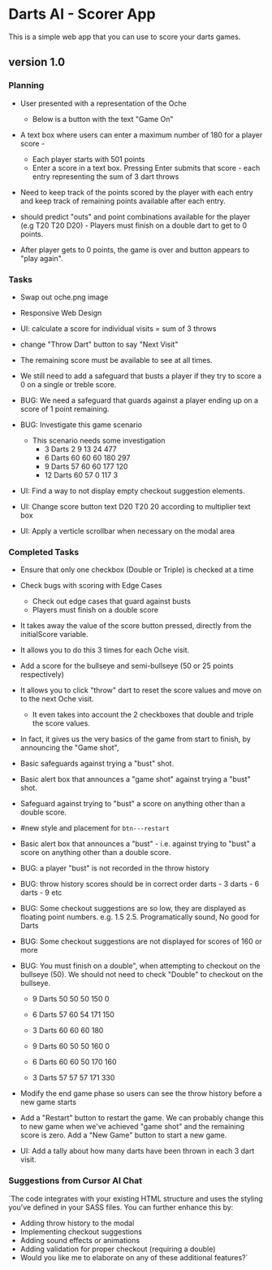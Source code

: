 # Darts AI - Scorer App

This is a simple web app that you can use to score your darts games.

## version 1.0 

### Planning

+ User presented with a representation of the Oche
  + Below is a button with the text "Game On"
  
+ A text box where users can enter a maximum number of 180 for a player score - 
  + Each player starts with 501 points
  + Enter a score in a text box. Pressing Enter submits that score - each entry representing the sum of 3 dart throws

+ Need to keep track of the points scored by the player with each entry and keep track of remaining points available after each entry.

+ should predict "outs" and point combinations available for the player (e.g T20 T20 D20) - Players must finish on a double dart to get to 0 points.

+ After player gets to 0 points, the game is over and button appears to "play again".

### Tasks

+ Swap out oche.png image
+ Responsive Web Design
+ UI: calculate a score for individual visits = sum of 3 throws
+ change "Throw Dart" button to say "Next Visit"
+ The remaining score must be available to see at all times.
+ We still need to add a safeguard that busts a player if they try to score a 0 on a single or treble score. 
+ BUG: We need a safeguard that guards against a player ending up on a score of 1 point remaining.
+ BUG: Investigate this game scenario
    + This scenario needs some investigation
        + 3 Darts	2 9 13	24	477
        + 6 Darts	60 60 60	180	297
        + 9 Darts	57 60 60	177	120
        + 12 Darts	60 57 0	117	3

+ UI: Find a way to not display empty checkout suggestion elements.
+ UI: Change score button text D20 T20 20 according to multiplier text box
+ UI: Apply a verticle scrollbar when necessary on the modal area



### Completed Tasks

+ Ensure that only one checkbox (Double or Triple) is checked at a time
+ Check bugs with scoring with Edge Cases
    + Check out edge cases that guard against busts
    + Players must finish on a double score
+ It takes away the value of the score button pressed, directly from the initialScore variable. 
+ It allows you to do this 3 times for each Oche visit. 
+ Add a score for the bullseye and semi-bullseye (50 or 25 points respectively)
+ It allows you to click "throw" dart to reset the score values and move on to the next Oche visit. 
    + It even takes into account the 2 checkboxes that double and triple the score values. 
+ In fact, it gives us the very basics of the game from start to finish, by announcing the "Game shot", 
+ Basic safeguards against trying a "bust" shot.
+ Basic alert box that announces a "game shot" against trying a "bust" shot.
+ Safeguard against trying to "bust" a score on anything other than a double score.
+ #new style and placement for `btn---restart`
+ Basic alert box that announces a "bust" - i.e. against trying to "bust" a score on anything other than a double score.

+ BUG: a player "bust" is not recorded in the throw history
+ BUG: throw history scores should be in correct order darts - 3 darts - 6 darts - 9 etc
+ BUG: Some checkout suggestions are so low, they are displayed as floating point numbers. e.g. 1.5  2.5. Programatically sound,  No good for Darts
+ BUG: Some checkout suggestions are not displayed for scores of 160 or more
+ BUG: You must finish on a double", when attempting to checkout on the bullseye (50). We should not need to check "Double" to checkout on the bullseye.

  + 9 Darts 50 50 50	150	0
  + 6 Darts	57 60 54	171	150
  + 3 Darts	60 60 60	180	

  + 9 Darts 60 50 50	160	0
  + 6 Darts	60 60 50	170	160
  + 3 Darts	57 57 57	171 330	

+ Modify the end game phase so users can see the throw history before a new game starts

+ Add a "Restart" button to restart the game. We can probably change this to new game when we've achieved "game shot" and the remaining score is zero. Add a "New Game" button to start a new game. 

+ UI: Add a tally about how many darts have been thrown in each 3 dart visit.

### Suggestions from Cursor AI Chat

`The code integrates with your existing HTML structure and uses the styling you've defined in your SASS files. You can further enhance this by:
  + Adding throw history to the modal
  + Implementing checkout suggestions
  + Adding sound effects or animations
  + Adding validation for proper checkout (requiring a double)
  + Would you like me to elaborate on any of these additional features?`
